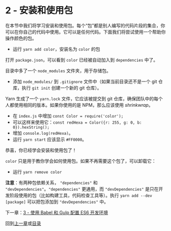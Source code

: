 # 2 - 安装和使用包

在本节中我们将学习安装和使用包。每个“包”都是别人编写的代码片段的集合，你可以在你自己的代码中使用。它可以是任何代码。下面我们将尝试使用一个帮助你操作颜色的包。

- 运行 `yarn add color`，安装名为 `color` 的包

打开 `package.json`，可以看到 `color` 已经被自动加入到 `dependencies` 中了。

目录中多了一个 `node_modules` 文件夹，用于存储包。

- 添加 `node_modules/` 到 `.gitignore` 文件中（如果当前目录还不是一个 git 仓库，执行 `git init` 创建一个新的 git 仓库）。

Yarn 生成了一个 `yarn.lock` 文件，它应该被提交到 git 仓库，确保团队中的每个人都使用相同的版本。如果你使用的是 NPM，那么应该使用 *shrinkwrap*。

- 在 `index.js` 中增加 `const Color = require('color');`
- 可以这样来使用它：`const redHexa = Color({r: 255, g: 0, b: 0}).hexString();`
- 增加 `console.log(redHexa)`。
- 运行 `yarn start` 应该显示 `#FF0000`。

恭喜，你已经学会安装和使用包了！

`color` 只是用于教你学会如何使用包。如果不再需要这个包了，可以卸载它：

- 运行 `yarn remove color`

**注意**：有两种包依赖关系， `"dependencies"` 和 `"devDependencies"`。`"dependencies"` 更通用，而 `"devDependencies"` 是只在开发阶段使用的包（比如构建工具，代码检查工具等）。执行 `yarn add --dev [package]` 可以把包添加到 `"devDependencies"` 中。

下一章：[3 - 使用 Babel 和 Gulp 配置 ES6 开发环境](https://github.com/Bobjoy/js-stack/tree/03-es6-babel-gulp)

回到[上一章](https://github.com/Bobjoy/js-stack/tree/01-node-npm-yarn-package-json)或[目录](https://github.com/Bobjoy/js-stack)
